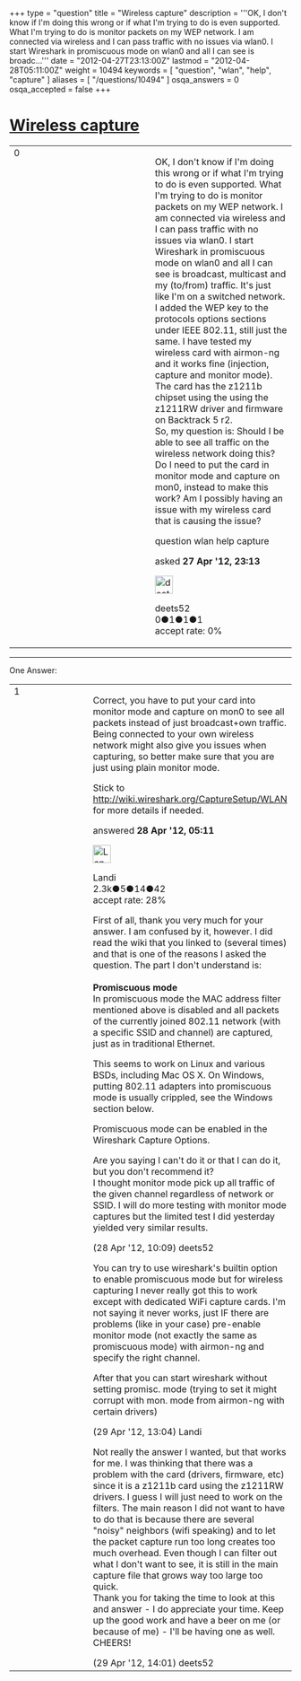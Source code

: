 +++
type = "question"
title = "Wireless capture"
description = '''OK, I don&#x27;t know if I&#x27;m doing this wrong or if what I&#x27;m trying to do is even supported. What I&#x27;m trying to do is monitor packets on my WEP network. I am connected via wireless and I can pass traffic with no issues via wlan0.  I start Wireshark in promiscuous mode on wlan0 and all I can see is broadc...'''
date = "2012-04-27T23:13:00Z"
lastmod = "2012-04-28T05:11:00Z"
weight = 10494
keywords = [ "question", "wlan", "help", "capture" ]
aliases = [ "/questions/10494" ]
osqa_answers = 0
osqa_accepted = false
+++

<div class="headNormal">

# [Wireless capture](/questions/10494/wireless-capture)

</div>

<div id="main-body">

<div id="askform">

<table id="question-table" style="width:100%;"><colgroup><col style="width: 50%" /><col style="width: 50%" /></colgroup><tbody><tr class="odd"><td style="width: 30px; vertical-align: top"><div class="vote-buttons"><div id="post-10494-score" class="post-score" title="current number of votes">0</div><div id="favorite-count" class="favorite-count"></div></div></td><td><div id="item-right"><div class="question-body"><p>OK, I don't know if I'm doing this wrong or if what I'm trying to do is even supported. What I'm trying to do is monitor packets on my WEP network. I am connected via wireless and I can pass traffic with no issues via wlan0. I start Wireshark in promiscuous mode on wlan0 and all I can see is broadcast, multicast and my (to/from) traffic. It's just like I'm on a switched network. I added the WEP key to the protocols options sections under IEEE 802.11, still just the same. I have tested my wireless card with airmon-ng and it works fine (injection, capture and monitor mode). The card has the z1211b chipset using the using the z1211RW driver and firmware on Backtrack 5 r2.<br />
So, my question is: Should I be able to see all traffic on the wireless network doing this? Do I need to put the card in monitor mode and capture on mon0, instead to make this work? Am I possibly having an issue with my wireless card that is causing the issue?</p></div><div id="question-tags" class="tags-container tags">question wlan help capture</div><div id="question-controls" class="post-controls"></div><div class="post-update-info-container"><div class="post-update-info post-update-info-user"><p>asked <strong>27 Apr '12, 23:13</strong></p><img src="https://secure.gravatar.com/avatar/0bc1dabd3011386b6e8cb72c7a41a58f?s=32&amp;d=identicon&amp;r=g" class="gravatar" width="32" height="32" alt="deets52&#39;s gravatar image" /><p>deets52<br />
<span class="score" title="0 reputation points">0</span><span title="1 badges"><span class="badge1">●</span><span class="badgecount">1</span></span><span title="1 badges"><span class="silver">●</span><span class="badgecount">1</span></span><span title="1 badges"><span class="bronze">●</span><span class="badgecount">1</span></span><br />
<span class="accept_rate" title="Rate of the user&#39;s accepted answers">accept rate:</span> <span title="deets52 has no accepted answers">0%</span> </br></p></div></div><div id="comments-container-10494" class="comments-container"></div><div id="comment-tools-10494" class="comment-tools"></div><div class="clear"></div><div id="comment-10494-form-container" class="comment-form-container"></div><div class="clear"></div></div></td></tr></tbody></table>

------------------------------------------------------------------------

<div class="tabBar">

<span id="sort-top"></span>

<div class="headQuestions">

One Answer:

</div>

</div>

<span id="10496"></span>

<div id="answer-container-10496" class="answer">

<table style="width:100%;"><colgroup><col style="width: 50%" /><col style="width: 50%" /></colgroup><tbody><tr class="odd"><td style="width: 30px; vertical-align: top"><div class="vote-buttons"><div id="post-10496-score" class="post-score" title="current number of votes">1</div></div></td><td><div class="item-right"><div class="answer-body"><p>Correct, you have to put your card into monitor mode and capture on mon0 to see all packets instead of just broadcast+own traffic. Being connected to your own wireless network might also give you issues when capturing, so better make sure that you are just using plain monitor mode.</p><p>Stick to <a href="http://wiki.wireshark.org/CaptureSetup/WLAN">http://wiki.wireshark.org/CaptureSetup/WLAN</a> for more details if needed.</p></div><div class="answer-controls post-controls"></div><div class="post-update-info-container"><div class="post-update-info post-update-info-user"><p>answered <strong>28 Apr '12, 05:11</strong></p><img src="https://secure.gravatar.com/avatar/36b41326bff63eb5ad73a0436914e05c?s=32&amp;d=identicon&amp;r=g" class="gravatar" width="32" height="32" alt="Landi&#39;s gravatar image" /><p>Landi<br />
<span class="score" title="2269 reputation points"><span>2.3k</span></span><span title="5 badges"><span class="badge1">●</span><span class="badgecount">5</span></span><span title="14 badges"><span class="silver">●</span><span class="badgecount">14</span></span><span title="42 badges"><span class="bronze">●</span><span class="badgecount">42</span></span><br />
<span class="accept_rate" title="Rate of the user&#39;s accepted answers">accept rate:</span> <span title="Landi has 28 accepted answers">28%</span></p></div></div><div id="comments-container-10496" class="comments-container"><span id="10500"></span><div id="comment-10500" class="comment"><div id="post-10500-score" class="comment-score"></div><div class="comment-text"><p>First of all, thank you very much for your answer. I am confused by it, however. I did read the wiki that you linked to (several times) and that is one of the reasons I asked the question. The part I don't understand is:<br />
<br />
<strong>Promiscuous mode</strong> <font><br />
In promiscuous mode the MAC address filter mentioned above is disabled and all packets of the currently joined 802.11 network (with a specific SSID and channel) are captured, just as in traditional Ethernet.</font></p><p><font> </font></p><p><font>This seems to work on Linux and various BSDs, including Mac OS X. On Windows, putting 802.11 adapters into promiscuous mode is usually crippled, see the Windows section below.</font></p><font> </font><p><font>Promiscuous mode can be enabled in the Wireshark Capture Options.</font></p><p>Are you saying I can't do it or that I can do it, but you don't recommend it?<br />
I thought monitor mode pick up all traffic of the given channel regardless of network or SSID. I will do more testing with monitor mode captures but the limited test I did yesterday yielded very similar results.</p></div><div id="comment-10500-info" class="comment-info"><span class="comment-age">(28 Apr '12, 10:09)</span> deets52</div></div><span id="10508"></span><div id="comment-10508" class="comment"><div id="post-10508-score" class="comment-score"></div><div class="comment-text"><p>You can try to use wireshark's builtin option to enable promiscuous mode but for wireless capturing I never really got this to work except with dedicated WiFi capture cards. I'm not saying it never works, just IF there are problems (like in your case) pre-enable monitor mode (not exactly the same as promiscuous mode) with airmon-ng and specify the right channel.</p><p>After that you can start wireshark without setting promisc. mode (trying to set it might corrupt with mon. mode from airmon-ng with certain drivers)</p></div><div id="comment-10508-info" class="comment-info"><span class="comment-age">(29 Apr '12, 13:04)</span> Landi</div></div><span id="10510"></span><div id="comment-10510" class="comment"><div id="post-10510-score" class="comment-score"></div><div class="comment-text"><p>Not really the answer I wanted, but that works for me. I was thinking that there was a problem with the card (drivers, firmware, etc) since it is a z1211b card using the z1211RW drivers. I guess I will just need to work on the filters. The main reason I did not want to have to do that is because there are several "noisy" neighbors (wifi speaking) and to let the packet capture run too long creates too much overhead. Even though I can filter out what I don't want to see, it is still in the main capture file that grows way too large too quick.<br />
Thank you for taking the time to look at this and answer - I do appreciate your time. Keep up the good work and have a beer on me (or because of me) - I'll be having one as well.<br />
CHEERS!</p></div><div id="comment-10510-info" class="comment-info"><span class="comment-age">(29 Apr '12, 14:01)</span> deets52</div></div></div><div id="comment-tools-10496" class="comment-tools"></div><div class="clear"></div><div id="comment-10496-form-container" class="comment-form-container"></div><div class="clear"></div></div></td></tr></tbody></table>

</div>

<div class="paginator-container-left">

</div>

</div>

</div>

